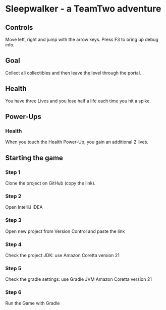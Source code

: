 # Sleepwalker - a TeamTwo adventure

## Controls
Move left, right and jump with the arrow keys. Press F3 to bring up debug info.

## Goal
Collect all collectibles and then leave the level through the portal.

## Health
You have three Lives and you lose half a life each time you hit a spike.

## Power-Ups
### Health
When you touch the Health Power-Up, you gain an additional 2 lives.

## Starting the game
### Step 1
Clone the project on GitHub (copy the link).
### Step 2
Open IntelliJ IDEA
### Step 3
Open new project from Version Control and paste the link
### Step 4
Check the project JDK: use Amazon Coretta version 21
### Step 5
Check the gradle settings: use Gradle JVM Amazon Coretta version 21
### Step 6
Run the Game with Gradle
